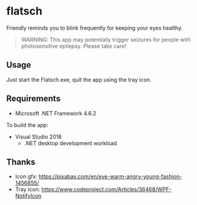flatsch
=======

Friendly reminds you to blink frequently for keeping your eyes healthy.

> WARNING: This app may potentially trigger seizures for people with photosensitive epilepsy. Please take care!

Usage
-----

Just start the Flatsch.exe, quit the app using the tray icon.

Requirements
------------

* Microsoft .NET Framework 4.6.2

To build the app:

* Visual Studio 2018
  * .NET desktop development workload

Thanks
------

* Icon gfx: https://pixabay.com/en/eye-warm-angry-young-fashion-1456855/
* Tray icon: https://www.codeproject.com/Articles/36468/WPF-NotifyIcon
